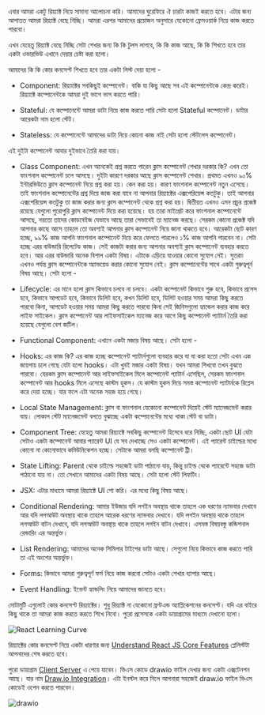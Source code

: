 এবার আমরা একটু রিয়্যাক্ট নিয়ে সামান্য আলোচনা করি। আমাদের ঘুরেফিরে ঐ চারটা কাজই করতে হবে। এটার জন্য আপাতত আমরা রিয়্যাক্ট বেছে নিচ্ছি। আমরা এরপর আমাদের প্রয়োজন অনুসারে যেকোনো ফ্রেমওয়ার্ক নিয়ে কাজ করতে পারবো।

  

এখন যেহেতু রিয়্যাক্ট বেছে নিচ্ছি সেটা শেখার জন্য কি কি টুলস লাগবে, কি কি কাজ আছে, কি কি শিখতে হবে তার একটা ওভারভিউ এখানে দেয়ার চেষ্টা করা হলো।

  

আমাদের কি কি কোর কনসেপ্ট শিখতে হবে তার একটা লিস্ট দেয়া হলো -

  

- Component: রিয়্যাক্টের সবকিছুই কম্পোনেন্ট। বাকি যা কিছু আছে সব এই কম্পোনেন্টকে কেন্দ্র করেই। রিয়্যাক্টে কম্পোনেন্টকে আমরা দুই ভাগে ভাগ করতে পারি।

  

- Stateful: যে কম্পোনেন্টে আমরা ডাটা নিয়ে কাজ করতে পারি সেটা হলো Stateful কম্পোনেন্ট। ডাটার আরেকটা নাম হলো স্টেট।

- Stateless: যে কম্পোনেন্টে আমাদের ডাটা নিয়ে কোনো কাজ নাই সেটা হলো স্টেটলেস কম্পোনেন্ট।

  

এই দুইটা কম্পোনেন্ট আবার দুইভাবে তৈরি করা যায়।

  

- Class Component: এখন অনেকেই প্রশ্ন করতে পারেন ক্লাস কম্পোনেন্ট শেখার দরকার কি? এখন তো ফাংশনাল কম্পোনেন্ট চলে আসছে। দুইটা কারণে দরকার আছে ক্লাস কম্পোনেন্ট শেখার। প্রথমত এখনও ৯০% ইন্টারভিউতে ক্লাস কম্পোনেন্ট নিয়ে প্রশ্ন করা হয়। কেন করা হয়। কারণ ফাংশনাল কম্পোনেন্ট নতুন এসেছে। তাই ফাংশনাল কম্পোনেন্টের প্রশ্ন দিয়ে জাজ করা যাবে না আপনার রিয়্যাক্টের এক্সপেরিয়েন্স কতটুকু। তাই আপনার এক্সপেরিয়েন্স কতটুকু তা জাজ করার জন্য ক্লাস কম্পোনেন্ট থেকে প্রশ্ন করা হয়। দ্বিতীয়ত এখনও এমন প্রচুর প্রজেক্ট রয়েছে যেগুলো পুরোপুরি ক্লাস কম্পোনেন্ট দিয়ে করা হয়েছে। হয় তারা মাইগ্রেট করে ফাংশনাল কম্পোনেন্টে আসছে, নয়তো তাদের কোডবেইজ যেভাবে আছে তারা সেভাবেই তা ম্যানেজ করছে। সেরকম কোনো প্রজেক্ট যদি আপনার কাছে আসে তাহলে তো অবশ্যই আপনার ক্লাস কম্পোনেন্ট নিয়ে জানা থাকতে হবে। আরেকটা ছোট কারণ হচ্ছে, ৯৯% কাজ আপনি ফাংশনাল কম্পোনেন্ট দিয়ে করে ফেলতে পারলেও ১% কাজ আপনি পারবেন না। সেটা হচ্ছে এরর বাউন্ডারি রিলেটেড কাজ। সেই কাজটা করার জন্য আপনার অবশ্যই ক্লাস কম্পোনেন্ট ব্যবহার করতে হবে। আর এরর বাউন্ডারি অনেক বিশাল একটা বিষয়। এটাকে এড়িয়ে যাওয়ার কোনো সুযোগ নেই। সুতরাং এখনও পর্যন্ত ক্লাস কম্পোনেন্টকে অ্যাভয়েড করার কোনো সুযোগ নেই। ক্লাস কম্পোনেন্টের সাথে একটা গুরুত্বপূর্ন বিষয় আছে। সেটা হলো -

- Lifecycle: এর মানে হলো ক্লাস কিভাবে চলবে না চলবে। একটা কম্পোনেন্ট কিভাবে শুরু হবে, কিভাবে প্রসেস হবে, কিভাবে আপডেট হবে, কিভাবে ডিলিট হবে, কখন ডিলিট হবে, ডিলিট হওয়ার সময় আমরা কিছু করতে পারবো কিনা, আপডেট হওয়ার সময় আমরা কিছু করতে পারবো কিনা সেই জিনিসগুলো হ্যান্ডেল করার কাজ করে লাইফ সাইকেল। ক্লাস কম্পোনেন্ট আর লাইফসাইকেল ম্যানেজ করে আগে কিছু কম্পোনেন্ট প্যাটার্ন তৈরি করা হয়েছে যেগুলো বেশ জটিল।

- Functional Component: এখানে একটা মজার বিষয় আছে। সেটা হলো -

  

- Hooks: এর কাজ কি? এর কাজ হচ্ছে কম্পোনেন্ট প্যাটার্নগুলো ব্যবহার করে যা যা করা হতো সেটা এখন এক জায়গায় চলে গেছে যেটা হলো hooks। এটা খুবই মজার একটা বিষয়। যখন আমরা শিখবো তখন বুঝতে পারবো। যেরকম ক্লাস কম্পোনেন্ট আর লাইফসাইকেল মিলে কম্পোনেন্ট প্যাটার্ন এসেছিল, সেরকম ফাংশনাল কম্পোনেন্ট আর hooks মিলে এসেছে কাস্টম হুকস। যে কাস্টম হুকস দিয়ে সমস্ত কম্পোনেন্ট প্যাটার্নকে রিপ্লেস করে দেয়া হচ্ছে। যার ফলে এটা অনেক সহজ হয়ে গেছে।

  

- Local State Management: ক্লাস বা ফাংশনাল যেকোনো কম্পোনেন্ট দিয়েই স্টেট ম্যানেজমেন্ট করার যায়। লোকাল স্টেট ম্যানেজমেন্ট বলতে বুঝাচ্ছে একটা কম্পোনেন্টের মধ্যে থাকা স্টেট বা ডাটা।

  

- Component Tree: যেহেতু আমরা রিয়্যাক্টে সবকিছু কম্পোনেন্ট হিসেবে ধরে নিচ্ছি, একটা ছোট UI যেটা সেটাও একটা কম্পোনেন্ট আবার প্যারেন্ট UI যে সব দেখাচ্ছে সেও একটা কম্পোনেন্ট। এই প্যারেন্ট চাইল্ডের মধ্যে কোনো না কোনোভাবে কমিউনিকেশন হচ্ছে। সেটাকে আমরা বলছি কম্পোনেন্ট ট্রী।

  

- State Lifting: Parent থেকে চাইল্ডে সহজেই ডাটা পাঠানো যায়, কিন্তু চাইল্ড থেকে প্যারেন্টে সহজে ডাটা পাঠানো যায় না। তো সেখানে আমাদের একটা বিষয় আছে। সেটা হলো স্টেট লিফটিং।

  

- JSX: এটার মাধ্যমে আমরা রিয়্যাক্টে UI শো করি। এর মধ্যে কিছু বিষয় আছে।

- Conditional Rendering: আমার ইউজার যদি লগইন অবস্থায় থাকে তাহলে এক ধরণের ন্যাভবার দেখাবে আর যদি লগআউট অবস্থায় থাকে তাহলে আরেক ধরণের ন্যাভবার দেখাবে। যদি লগইন অবস্থায় থাকে তাহলে লগআউট বাটন দেখাবে, যদি লগআউট অবস্থায় থাকে তাহলে লগইন বাটন দেখাবে। এসমস্ত বিষয়বস্তু কন্ডিশনাল রেন্ডারিং এর অন্তর্ভুক্ত।

- List Rendering: আমাদের অনেক সিমিলার টাইপের ডাটা আছে। সেগুলো নিয়ে কিভাবে কাজ করতে পারি তা এই অংশের অন্তর্ভুক্ত।

- Forms: কিভাবে আমরা গুরুত্বপূর্ণ ফর্ম নিয়ে কাজ করবো সেটাও একটা শেখার ব্যাপার আছে।

- Event Handling: ইভেন্ট হ্যান্ডলিং নিয়ে আমাদের জানতে হবে।

  

মোটামুটি এগুলোই কোর কনসেপ্ট রিয়্যাক্টের। শুধু রিয়্যাক্ট না যেকোনো ফ্রন্টএন্ড অ্যাপ্লিকেশনের কনসেপ্ট। যদি এর বাইরে কিছু থাকে তা আমরা কাজ করতে করতে শিখে নিবো। পুরো প্রসেসকে একটা ডায়াগ্রামের মাধ্যমে দেখানো হলো।

  

![React Learning Curve](./images/react-overview.jpg)

  

রিয়্যাক্টের কোর কনসেপ্ট নিয়ে একটা ধারণার জন্য [Understand React JS Core Features](https://www.youtube.com/playlist?list=PL_XxuZqN0xVBANld2gDEE6_0G886zavUs) প্লেলিস্টটা আপনাদের শেষ করতে হবে।

  

পুরো ডায়াগ্রাম [Client Server](./Client%20Server.drawio) এ পেয়ে যাবেন। ভিএস কোডে drawio ফাইল দেখার জন্য একটা এক্সটেনশন আছে। যার নাম [Draw.io Integration](https://marketplace.visualstudio.com/items?itemName=hediet.vscode-drawio)। এটা ইনস্টল করে নিলে আপনারা সহজেই draw.io ফাইল ভিএস কোডেই ওপেন করতে পারবেন।

  

![drawio](./images/drawio-ext.png)